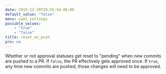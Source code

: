 ```yaml
---
date: 2015-12-30T20:55:54-06:00
default_value: "false"
menu: yaml_settings
possible_values:
    - "true"
    - "false"
title: reset_on_push
pro: no
---
```


Whether or not approval statuses get reset to "pending" when new commits are pushed to a PR. If `false`, the PR effectively gets approved once. If `true`, any time new commits are pushed, those changes will need to be approved.
